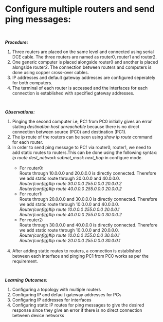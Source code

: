 <b><h1>Configure multiple routers and send ping messages:</h1></b><br>

<b><i>Procedure:</i></b>
<ol>
<li>Three routers are placed on the same level and connected using serial DCE cable. The three routers are named as router0, router1 and router2.</li>
<li>One generic computer is placed alongside router0 and another is placed alongside router2. The connection between routers and computers is done using copper cross-over cables.</li>
<li>IP addresses and default gateway addresses are configured seperately for both computers.</li>
<li>The terminal of each router is accessed and the interfaces for each connection is established with specified gateway addresses.</li>
</ol><br>

<b><i>Observations:</i></b>
<ol>
<li>Pinging the second computer i.e, PC1 from PC0 initially gives an error stating <i>destination host unreachable</i> because there is no direct connection between source (PC0) and destination (PC1).</li>
<li>The ip route of the routers can be seen using <i>show ip route</i> command for each router.</li>
<li>In order to send ping message to PC1 via router0, router1, we need to add static routes to routers.This can be done using the following syntax:<br>
<i>ip route dest_network subnet_mask next_hop</i> in configure mode.<br><br>
<ul>
<li>For router0:<br>
Route through 10.0.0.0 and 20.0.0.0 is directly connected. Therefore we add static route through 30.0.0.0 and 40.0.0.0.<br>
<i>Router(config)#ip route 30.0.0.0 255.0.0.0 20.0.0.2<br>
Router(config)#ip route 40.0.0.0 255.0.0.0 20.0.0.2</i></li>
<li>For router1:<br>
Route through 20.0.0.0 and 30.0.0.0 is directly connected. Therefore we add static route through 10.0.0.0 and 40.0.0.0.<br>
<i>Router(config)#ip route 10.0.0.0 255.0.0.0 20.0.0.1<br>
Router(config)#ip route 40.0.0.0 255.0.0.0 30.0.0.2</i></li>
<li>For router2:<br>
Route through 30.0.0.0 and 40.0.0.0 is directly connected. Therefore we add static route through 10.0.0.0 and 20.0.0.0.<br>
<i>Router(config)#ip route 10.0.0.0 255.0.0.0 30.0.0.1<br>
Router(config)#ip route 20.0.0.0 255.0.0.0 30.0.0.1</i></li>
</ul>
</li><br>
<li>After adding static routes to routers, a connection is established between each interface and pinging PC1 from PC0 works as per the requirement.</li>
</ol><br>

<b><i>Learning Outcomes:</i></b>
<ol>
<li>Configuring a topology with multiple routers</li>
<li>Configuring IP and default gateway addresses for PCs</li>
<li>Configuring IP addresses for interfaces</li>
<li>Configuring static IP routes for ping messages to give the desired response since they give an error if there is no direct connection between device networks</li>
</ol>

